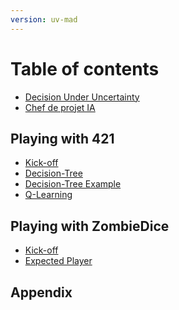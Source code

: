 ```yaml
---
version: uv-mad
---
```


# Table of contents

* [Decision Under Uncertainty](README.md)
* [Chef de projet IA](formation-CPIA.md)

## Playing with 421

* [Kick-off](game421/intro.md)
* [Decision-Tree](game421/decision-tree.md)
* [Decision-Tree Example](game421/decision-tree2.md)
* [Q-Learning](game421/q-learning.md)
<!-- * [Value-Iteration](game421/value-iteration.md) -->
<!-- * [Bayesian-network](game421/dbn.md) -->
<!-- * [ID3](game421/id3.md) -->

## Playing with ZombieDice

* [Kick-off](gameZombies/intro.md)
* [Expected Player](gameZombies/expected.md)

<!--
* [Agile development](challenge/agile-dev.md)
* [Evaluation](challenge/evaluation.md)
-->

## Appendix

<!--* [FAQ](appendix/faq.md) -->
